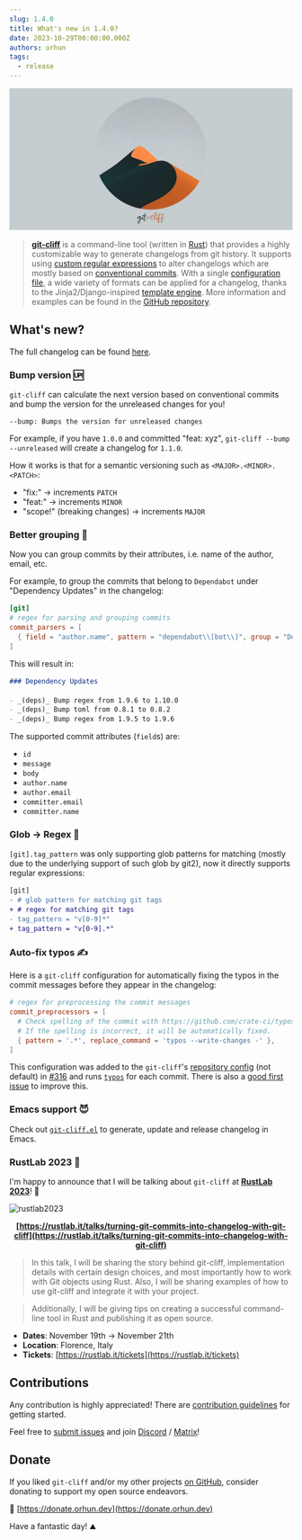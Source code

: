 ```yaml
---
slug: 1.4.0
title: What's new in 1.4.0?
date: 2023-10-29T00:00:00.000Z
authors: orhun
tags:
  - release
---
```

<center>

 <a href="https://github.com/orhun/git-cliff">
    <img src="/img/git-cliff-banner.jpg" />
</a>

</center>

> [**git-cliff**](https://github.com/orhun/git-cliff) is a command-line tool (written in [Rust](https://www.rust-lang.org/)) that provides a highly customizable way to generate changelogs from git history. It supports using [custom regular expressions](/docs/configuration/git#commit_parsers) to alter changelogs which are mostly based on [conventional commits](/docs/configuration/git#conventional_commits). With a single [configuration file](/docs/configuration), a wide variety of formats can be applied for a changelog, thanks to the Jinja2/Django-inspired [template engine](/docs/category/templating). More information and examples can be found in the [GitHub repository](https://github.com/orhun/git-cliff).

## What's new?

The full changelog can be found [here](https://github.com/orhun/git-cliff/blob/main/CHANGELOG.md).

### Bump version 🆙

`git-cliff` can calculate the next version based on conventional commits and bump the version for the unreleased changes for you!

```
--bump: Bumps the version for unreleased changes
```

For example, if you have `1.0.0` and committed "feat: xyz", `git-cliff --bump --unreleased` will create a changelog for `1.1.0`.

How it works is that for a semantic versioning such as `<MAJOR>.<MINOR>.<PATCH>`:

- "fix:" -> increments `PATCH`
- "feat:" -> increments `MINOR`
- "scope!" (breaking changes) -> increments `MAJOR`

### Better grouping 👥

Now you can group commits by their attributes, i.e. name of the author, email, etc.

For example, to group the commits that belong to `Dependabot` under "Dependency Updates" in the changelog:

```toml
[git]
# regex for parsing and grouping commits
commit_parsers = [
  { field = "author.name", pattern = "dependabot\\[bot\\]", group = "Dependency Updates"},
]
```

This will result in:

```md
### Dependency Updates

- _(deps)_ Bump regex from 1.9.6 to 1.10.0
- _(deps)_ Bump toml from 0.8.1 to 0.8.2
- _(deps)_ Bump regex from 1.9.5 to 1.9.6
```

The supported commit attributes (`field`s) are:

- `id`
- `message`
- `body`
- `author.name`
- `author.email`
- `committer.email`
- `committer.name`

### Glob -> Regex 🧶

`[git].tag_pattern` was only supporting glob patterns for matching (mostly due to the underlying support of such glob by git2), now it directly supports regular expressions:

```diff
[git]
- # glob pattern for matching git tags
+ # regex for matching git tags
- tag_pattern = "v[0-9]*"
+ tag_pattern = "v[0-9].*"
```

### Auto-fix typos ✍️

Here is a `git-cliff` configuration for automatically fixing the typos in the commit messages before they appear in the changelog:

```toml
# regex for preprocessing the commit messages
commit_preprocessors = [
  # Check spelling of the commit with https://github.com/crate-ci/typos
  # If the spelling is incorrect, it will be automatically fixed.
  { pattern = '.*', replace_command = 'typos --write-changes -' },
]
```

This configuration was added to the `git-cliff`'s [repository config](https://github.com/orhun/git-cliff/blob/main/cliff.toml) (not default) in [#316](https://github.com/orhun/git-cliff/pull/316) and runs [`typos`](https://github.com/crate-ci/typos/) for each commit. There is also a [good first issue](https://github.com/orhun/git-cliff/issues/333) to improve this.

### Emacs support 😈

Check out [`git-cliff.el`](https://github.com/liuyinz/git-cliff.el) to generate, update and release changelog in Emacs.

### RustLab 2023 📢

I'm happy to announce that I will be talking about `git-cliff` at [**RustLab 2023**](https://rustlab.it/)! 🎉

![rustlab2023](/img/rustlab2023.png)

<center>

**[https://rustlab.it/talks/turning-git-commits-into-changelog-with-git-cliff](https://rustlab.it/talks/turning-git-commits-into-changelog-with-git-cliff)**

</center>

> In this talk, I will be sharing the story behind git-cliff, implementation details with certain design choices, and most importantly how to work with Git objects using Rust. Also, I will be sharing examples of how to use git-cliff and integrate it with your project.

> Additionally, I will be giving tips on creating a successful command-line tool in Rust and publishing it as open source.

- **Dates**: November 19th -> November 21th
- **Location**: Florence, Italy
- **Tickets**: [https://rustlab.it/tickets](https://rustlab.it/tickets)

## Contributions

Any contribution is highly appreciated! There are [contribution guidelines](https://github.com/orhun/git-cliff/blob/main/CONTRIBUTING.md) for getting started.

Feel free to [submit issues](https://github.com/orhun/git-cliff/issues/new/choose) and join [Discord](https://discord.gg/W3mAwMDWH4) / [Matrix](https://matrix.to/#/#git-cliff:matrix.org)!

## Donate

If you liked `git-cliff` and/or my other projects [on GitHub](https://github.com/orhun), consider donating to support my open source endeavors.

💖 [https://donate.orhun.dev](https://donate.orhun.dev)

Have a fantastic day! ⛰️
